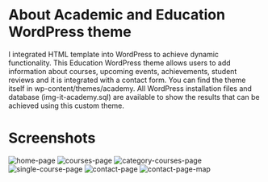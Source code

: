 # About Academic and Education WordPress theme
I integrated HTML template into WordPress to achieve dynamic functionality. This Education WordPress theme allows users to add information about courses, upcoming events, achievements, student reviews and it is integrated with a contact form. You can find the theme itself in wp-content/themes/academy. 
All WordPress installation files and database (img-it-academy.sql) are available to show the results that can be achieved using this custom theme.

# Screenshots
![home-page](https://github.com/maria-pashkulova/Academic-and-Education-WordPress-theme/assets/132500391/9c66d269-d9bf-48ec-b89b-94264f80ed5c)
![courses-page](https://github.com/maria-pashkulova/Academic-and-Education-WordPress-theme/assets/132500391/d7ed5a1a-6f37-4dae-99f7-4fb7a6aed034)
![category-courses-page](https://github.com/maria-pashkulova/Academic-and-Education-WordPress-theme/assets/132500391/a787d221-2ea9-434a-9409-d85646b0c4fb)
![single-course-page](https://github.com/maria-pashkulova/Academic-and-Education-WordPress-theme/assets/132500391/7ddb3b74-6448-448c-a7ac-8b519be746b9)
![contact-page](https://github.com/maria-pashkulova/Academic-and-Education-WordPress-theme/assets/132500391/6b165d70-3a39-481f-b0dd-2288128052d0)
![contact-page-map](https://github.com/maria-pashkulova/Academic-and-Education-WordPress-theme/assets/132500391/65ca725c-fe13-40be-aa30-2ed4deac3067)
